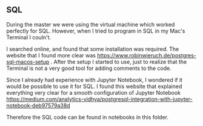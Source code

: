 ## SQL

During the master we were using the virtual machine which worked perfectly for SQL. However, when I tried to program in SQL in my Mac's Terminal I couln't.

I searched online, and found that some installation was required. The website that I found more clear was  https://www.robinwieruch.de/postgres-sql-macos-setup . After the setup I started to use, just to realize that the Terminal is not a very good tool for adding comments to the code.

Since I already had experience with Jupyter Notebook, I wondered if it would be possible to use it for SQL. I found this website that explained everything very clear for a smooth configuration of Jupyter Notebook https://medium.com/analytics-vidhya/postgresql-integration-with-jupyter-notebook-deb97579a38d

Therefore the SQL code can be found in notebooks in this folder.
